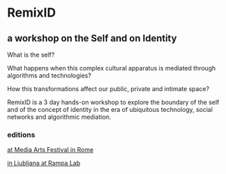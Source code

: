 # RemixID
## a workshop on the Self and on Identity

What is the self?

What happens when this complex cultural apparatus is mediated through algorithms and technologies?

How this transformations affect our public, private and intimate space?

RemixID is a 3 day hands-on workshop to explore the boundary of the self and of the concept of identity in the era of ubiquitous technology, social networks and algorithmic mediation.

### editions

[at Media Arts Festival in Rome](http://www.artisopensource.net/?post_type=post&p=4236)

[in Ljubljana at Rampa Lab](http://www.artisopensource.net/2017/11/29/remixid-what-is-the-self-at-rampa-lab-in-ljubljana/)
